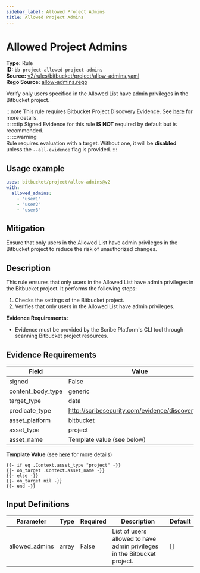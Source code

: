 ```yaml
---
sidebar_label: Allowed Project Admins
title: Allowed Project Admins
---  
```

# Allowed Project Admins  
**Type:** Rule  
**ID:** `bb-project-allowed-project-admins`  
**Source:** [v2/rules/bitbucket/project/allow-admins.yaml](https://github.com/scribe-public/sample-policies/blob/main/v2/rules/bitbucket/project/allow-admins.yaml)  
**Rego Source:** [allow-admins.rego](https://github.com/scribe-public/sample-policies/blob/main/v2/rules/bitbucket/project/allow-admins.rego)  

Verify only users specified in the Allowed List have admin privileges in the Bitbucket project.

:::note 
This rule requires Bitbucket Project Discovery Evidence. See [here](/docs/platforms/discover#bitbucket-discovery) for more details.  
::: 
:::tip 
Signed Evidence for this rule **IS NOT** required by default but is recommended.  
::: 
:::warning  
Rule requires evaluation with a target. Without one, it will be **disabled** unless the `--all-evidence` flag is provided.
::: 

## Usage example

```yaml
uses: bitbucket/project/allow-admins@v2
with:
  allowed_admins:
    - "user1"
    - "user2"
    - "user3"
```

## Mitigation  
Ensure that only users in the Allowed List have admin privileges in the Bitbucket project to reduce the risk of unauthorized changes.


## Description  
This rule ensures that only users in the Allowed List have admin privileges in the Bitbucket project.
It performs the following steps:

1. Checks the settings of the Bitbucket project.
2. Verifies that only users in the Allowed List have admin privileges.

**Evidence Requirements:**
- Evidence must be provided by the Scribe Platform's CLI tool through scanning Bitbucket project resources.

## Evidence Requirements  
| Field | Value |
|-------|-------|
| signed | False |
| content_body_type | generic |
| target_type | data |
| predicate_type | http://scribesecurity.com/evidence/discovery/v0.1 |
| asset_platform | bitbucket |
| asset_type | project |
| asset_name | Template value (see below) |

**Template Value** (see [here](/docs/valint/initiatives#template-arguments) for more details)

```
{{- if eq .Context.asset_type "project" -}}
{{- on_target .Context.asset_name -}}
{{- else -}}
{{- on_target nil -}}
{{- end -}}
```

## Input Definitions  
| Parameter | Type | Required | Description | Default |
|-----------|------|----------|-------------| --------|
| allowed_admins | array | False | List of users allowed to have admin privileges in the Bitbucket project. | [] |

